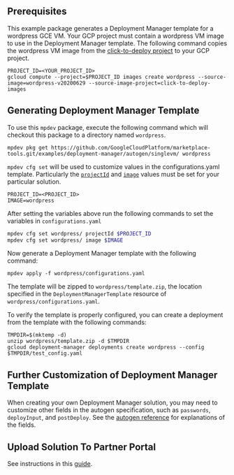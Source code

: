 ## Prerequisites

This example package generates a Deployment Manager template for a wordpress GCE
VM. Your GCP project must contain a wordpress VM image to use in the Deployment
Manager template. The following command copies the wordpress VM image from the
[click-to-deploy project](https://github.com/GoogleCloudPlatform/click-to-deploy)
to your GCP project.

```
PROJECT_ID=<YOUR_PROJECT_ID>
gcloud compute --project=$PROJECT_ID images create wordpress --source-image=wordpress-v20200629 --source-image-project=click-to-deploy-images
```

## Generating Deployment Manager Template

To use this `mpdev` package, execute the following command which will checkout this
package to a directory named `wordpress`.

```
mpdev pkg get https://github.com/GoogleCloudPlatform/marketplace-tools.git/examples/deployment-manager/autogen/singlevm/ wordpress
```

`mpdev cfg set` will be used to customize values in the 
configurations.yaml template. Particularly the
[`projectId`](../../../../docs/autogen-reference.md#cloud.deploymentmanager.autogen.ImageSpec) 
and [`image`](../../../../docs/autogen-reference.md#cloud.deploymentmanager.autogen.ImageSpec)
values must be set for your particular solution.

```
PROJECT_ID=<PROJECT_ID>
IMAGE=wordpress
```

After setting the variables above run the following commands to set the
variables in `configurations.yaml`

```bash
mpdev cfg set wordpress/ projectId $PROJECT_ID
mpdev cfg set wordpress/ image $IMAGE
```

Now generate a Deployment Manager template with the following command:

```
mpdev apply -f wordpress/configurations.yaml
```

The template will be zipped to `wordpress/template.zip`, the location specified
in the `DeploymentManagerTemplate` resource of `wordpress/configurations.yaml`.

To verify the template is properly configured, you can create a deployment from
the template with the following commands:

```
TMPDIR=$(mktemp -d)
unzip wordpress/template.zip -d $TMPDIR
gcloud deployment-manager deployments create wordpress --config $TMPDIR/test_config.yaml
```

## Further Customization of Deployment Manager Template

When creating your own Deployment Manager solution, you may need to
customize other fields in the autogen specification, such as `passwords`,
`deployInput`, and `postDeploy`. See the 
[autogen reference](../../../../docs/autogen-reference.md)
for explanations of the fields.

## Upload Solution To Partner Portal

See instructions in this 
[guide](../../../../docs/deployment-manager-guide.md).
